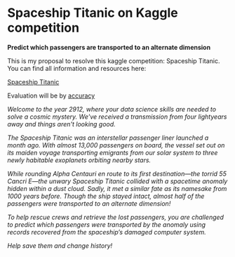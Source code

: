# Spaceship Titanic on Kaggle competition

**Predict which passengers are transported to an alternate dimension**

This is my proposal to resolve this kaggle competition: Spaceship Titanic. You can find all information and resources here:

[Spaceship Titanic](https://www.kaggle.com/competitions/spaceship-titanic)

Evaluation will be by [accuracy](https://developers.google.com/machine-learning/crash-course/classification/accuracy)

_Welcome to the year 2912, where your data science skills are needed to solve a cosmic mystery. We've received a transmission from four lightyears away and things aren't looking good._

_The Spaceship Titanic was an interstellar passenger liner launched a month ago. With almost 13,000 passengers on board, the vessel set out on its maiden voyage transporting emigrants from our solar system to three newly habitable exoplanets orbiting nearby stars._

_While rounding Alpha Centauri en route to its first destination—the torrid 55 Cancri E—the unwary Spaceship Titanic collided with a spacetime anomaly hidden within a dust cloud. Sadly, it met a similar fate as its namesake from 1000 years before. Though the ship stayed intact, almost half of the passengers were transported to an alternate dimension!_

_To help rescue crews and retrieve the lost passengers, you are challenged to predict which passengers were transported by the anomaly using records recovered from the spaceship’s damaged computer system._

_Help save them and change history!_
